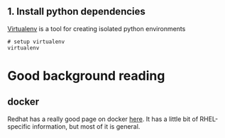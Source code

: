 ## 1. Install python dependencies
[Virtualenv](https://virtualenv.pypa.io/en/stable/) is a tool for creating isolated python environments

```
# setup virtualenv
virtualenv
```

# Good background reading
## docker
Redhat has a really good page on docker [here](https://access.redhat.com/documentation/en-us/red_hat_enterprise_linux_atomic_host/7/single/getting_started_with_containers/index). It has a little bit of RHEL-specific information, but most of it is general.

